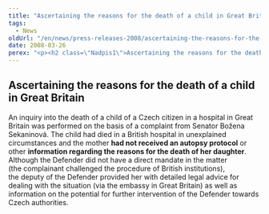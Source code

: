 ```yaml
---
title: "Ascertaining the reasons for the death of a child in Great Britain"
tags:
  - News
oldUrl: "/en/news/press-releases-2008/ascertaining-the-reasons-for-the-death-of-a-child-in-great-britain/"
date: 2008-03-26
perex: "<p><h2 class=\"Nadpis1\">Ascertaining the reasons for the death of a child in Great Britain</h2> <p class=\"Normln-web\">An inquiry into the death of a child of a Czech citizen in a hospital in Great Britain was performed on the basis of a complaint from Senator Božena Sekaninová. The child had died in a British hospital in unexplained circumstances and the mother <span style=\"font-weight:bold;\">had not </span><span style=\"font-weight:bold;\">received</span><span style=\"font-weight:bold;\"> </span><span style=\"font-weight:bold;\">an</span><span style=\"font-weight:bold;\"> </span><span style=\"font-weight:bold;\">autopsy</span><span style=\"font-weight:bold;\"> </span><span style=\"font-weight:bold;\">protocol</span> or other <span style=\"font-weight:bold;\">information</span><span style=\"font-weight:bold;\"> </span><span style=\"font-weight:bold;\">regarding</span><span style=\"font-weight:bold;\"> </span><span style=\"font-weight:bold;\">the</span><span style=\"font-weight:bold;\"> </span><span style=\"font-weight:bold;\">reasons</span><span style=\"font-weight:bold;\"> </span><span style=\"font-weight:bold;\">for</span><span style=\"font-weight:bold;\"> </span><span style=\"font-weight:bold;\">the</span><span style=\"font-weight:bold;\"> </span><span style=\"font-weight:bold;\">death</span><span style=\"font-weight:bold;\"> </span><span style=\"font-weight:bold;\">of</span><span style=\"font-weight:bold;\"> her </span><span style=\"font-weight:bold;\">daughter</span>. Although the Defender did not have a direct mandate in the matter (the complainant challenged the procedure of British institutions), the deputy of the Defender provided her with detailed legal advice for dealing with the situation (via the embassy in Great Britain) as well as information on the potential for further intervention of the Defender towards Czech authorities.</p>"
---
```


<!-- imported from the old website -->

</p>
	
<h2 class="Nadpis1">Ascertaining the reasons for the death of a child in Great Britain</h2>
<p class="Normln-web">An inquiry into the death of a child of a Czech citizen in a hospital in Great Britain was performed on the basis of a complaint from Senator Božena Sekaninová. The child had died in a British hospital in unexplained circumstances and the mother <span style="font-weight:bold;">had not </span><span style="font-weight:bold;">received</span><span style="font-weight:bold;"> </span><span style="font-weight:bold;">an</span><span style="font-weight:bold;"> </span><span style="font-weight:bold;">autopsy</span><span style="font-weight:bold;"> </span><span style="font-weight:bold;">protocol</span> or other <span style="font-weight:bold;">information</span><span style="font-weight:bold;"> </span><span style="font-weight:bold;">regarding</span><span style="font-weight:bold;"> </span><span style="font-weight:bold;">the</span><span style="font-weight:bold;"> </span><span style="font-weight:bold;">reasons</span><span style="font-weight:bold;"> </span><span style="font-weight:bold;">for</span><span style="font-weight:bold;"> </span><span style="font-weight:bold;">the</span><span style="font-weight:bold;"> </span><span style="font-weight:bold;">death</span><span style="font-weight:bold;"> </span><span style="font-weight:bold;">of</span><span style="font-weight:bold;"> her </span><span style="font-weight:bold;">daughter</span>. Although the Defender did not have a direct mandate in the matter (the complainant challenged the procedure of British institutions), the deputy of the Defender provided her with detailed legal advice for dealing with the situation (via the embassy in Great Britain) as well as information on the potential for further intervention of the Defender towards Czech authorities.</p>
